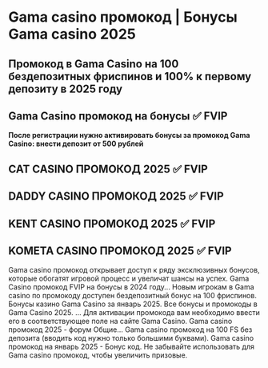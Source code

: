 # Gama casino промокод | Бонусы Gama casino 2025

## Промокод в Gama Casino на 100 бездепозитных фриспинов и 100% к первому депозиту в 2025 году

## Gama Casino промокод на бонусы ✅ FVIP

**После регистрации нужно активировать бонусы за промокод Gama Casino: внести депозит от 500 рублей**

## CAT CASINO ПРОМОКОД 2025 ✅ FVIP
## DADDY CASINO ПРОМОКОД 2025 ✅ FVIP
## KENT CASINO ПРОМОКОД 2025 ✅ FVIP
## KOMETA CASINO ПРОМОКОД 2025 ✅ FVIP


Gama casino промокод открывает доступ к ряду эксклюзивных бонусов, которые обогатят игровой процесс и увеличат шансы на успех.
Gama Casino промокод FVIP на бонусы в 2024 году...
Новым игрокам в Gama casino по промокоду доступен бездепозитный бонус на 100 фриспинов.
Бонусы казино Gama Casino за январь 2025.
Все бонусы и промокоды в Gama Casino 2025. ... Для активации промокода вам необходимо ввести его в соответствующее поле на сайте Gama Casino.
Gama casino промокод 2025 - форум Общие...
Gama casino промокод на 100 FS без депозита (вводить код нужно только большими буквами).
Gama casino промокод на январь 2025 - Бонус код.
Не забывайте использовать для Gama casino промокод, чтобы увеличить призовые.

